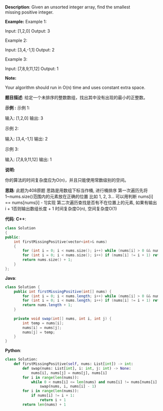 __Description__:
Given an unsorted integer array, find the smallest missing positive integer.

__Example:__
Example 1:

Input: [1,2,0]
Output: 3

Example 2:

Input: [3,4,-1,1]
Output: 2

Example 3:

Input: [7,8,9,11,12]
Output: 1

__Note:__

Your algorithm should run in O(n) time and uses constant extra space.

__题目描述__:
给定一个未排序的整数数组，找出其中没有出现的最小的正整数。

__示例 :__
示例 1:

输入: [1,2,0]
输出: 3

示例 2:

输入: [3,4,-1,1]
输出: 2

示例 3:

输入: [7,8,9,11,12]
输出: 1

__说明:__

你的算法的时间复杂度应为O(n)，并且只能使用常数级别的空间。

__思路__:
此题为408原题
思路是用数组下标当作桶, 进行桶排序
第一次遍历先将 1~nums.size()范围内的元素放在正确的位置
比如 1, 2, 3... 可以用判断 nums[i] == nums[nums[i] - 1]实现
第二次遍历查找是否有不在位置上的元素, 如果有输出 i + 1否则输出数组长度 + 1
时间复杂度O(n), 空间复杂度O(1)

__代码__:
__C++__:
```C++
class Solution 
{
public:
    int firstMissingPositive(vector<int>& nums) 
    {
        for (int i = 0; i < nums.size(); i++) while (nums[i] > 0 && nums[i] < nums.size() + 1 && nums[i] != nums[nums[i] - 1]) swap(nums[i], nums[nums[i] - 1]);
        for (int i = 0; i < nums.size(); i++) if (nums[i] != i + 1) return i + 1;
        return nums.size() + 1;
    }
};
```

__Java__:
```Java
class Solution {
    public int firstMissingPositive(int[] nums) {
        for (int i = 0; i < nums.length; i++) while (nums[i] > 0 && nums[i] < 1 + nums.length && nums[i] != nums[nums[i] - 1]) swap(nums, i, nums[i] - 1);
        for (int i = 0; i < nums.length; i++) if (nums[i] != i + 1) return i + 1;
        return nums.length + 1;
    }
    
    private void swap(int[] nums, int i, int j) {
        int temp = nums[i];
        nums[i] = nums[j];
        nums[j] = temp;
    }
}
```

__Python__:
```Python
class Solution:
    def firstMissingPositive(self, nums: List[int]) -> int:
        def swap(nums: List[int], i: int, j: int) -> None:
            nums[i], nums[j] = nums[j], nums[i]
        for i in range(len(nums)):
            while 0 < nums[i] <= len(nums) and nums[i] != nums[nums[i] - 1]:
                swap(nums, i, nums[i] - 1)
        for i in range(len(nums)):
            if nums[i] != i + 1:
                return i + 1
        return len(nums) + 1
```